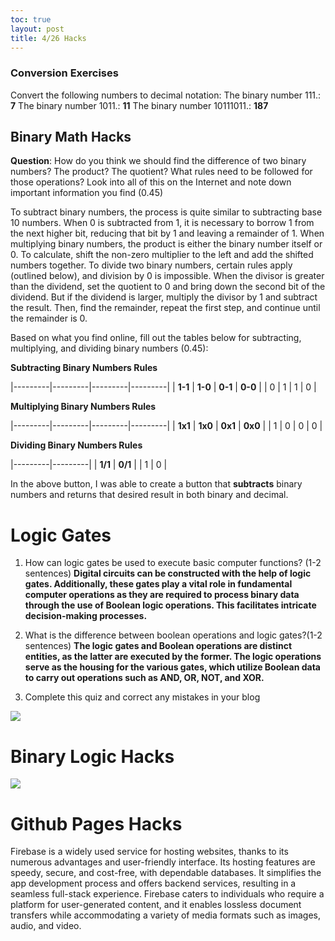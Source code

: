 ```yaml
---
toc: true
layout: post
title: 4/26 Hacks
---
```

### Conversion Exercises 

Convert the following numbers to decimal notation:
The binary number 111.: **7**
The binary number 1011.: **11**
The binary number 10111011.: **187**

## Binary Math Hacks

**Question**: How do you think we should find the difference of two binary numbers? The product? The quotient? What rules need to be followed for those operations? Look into all of this on the Internet and note down important information you find (0.45) 

To subtract binary numbers, the process is quite similar to subtracting base 10 numbers. When 0 is subtracted from 1, it is necessary to borrow 1 from the next higher bit, reducing that bit by 1 and leaving a remainder of 1. When multiplying binary numbers, the product is either the binary number itself or 0. To calculate, shift the non-zero multiplier to the left and add the shifted numbers together. To divide two binary numbers, certain rules apply (outlined below), and division by 0 is impossible. When the divisor is greater than the dividend, set the quotient to 0 and bring down the second bit of the dividend. But if the dividend is larger, multiply the divisor by 1 and subtract the result. Then, find the remainder, repeat the first step, and continue until the remainder is 0.


Based on what you find online, fill out the tables below for subtracting, multiplying, and dividing binary numbers (0.45):


**Subtracting Binary Numbers Rules**

|---------|---------|---------|---------|
| **1-1** | **1-0** | **0-1** | **0-0** |
|    0     |     1    |     1    |     0    |


**Multiplying Binary Numbers Rules**


|---------|---------|---------|---------|
| **1x1** | **1x0** | **0x1** | **0x0** |
|    1     |     0    |    0     |    0     |


**Dividing Binary Numbers Rules**

|---------|---------|
| **1/1** | **0/1** |
|     1    |    0    |        


In the above button, I was able to create a button that **subtracts** binary numbers and returns that desired result in both binary and decimal.


# Logic Gates

1. How can logic gates be used to execute basic computer functions? (1-2 sentences) **Digital circuits can be constructed with the help of logic gates. Additionally, these gates play a vital role in fundamental computer operations as they are required to process binary data through the use of Boolean logic operations. This facilitates intricate decision-making processes.**

2. What is the difference between boolean operations and logic gates?(1-2 sentences) **The logic gates and Boolean operations are distinct entities, as the latter are executed by the former. The logic operations serve as the housing for the various gates, which utilize Boolean data to carry out operations such as AND, OR, NOT, and XOR.**

3. Complete this quiz and correct any mistakes in your blog

![]({{site.baseurl}}/khanacademy.png) 


# Binary Logic Hacks
![]({{site.baseurl}}/quizscore.png) 


# Github Pages Hacks

Firebase is a widely used service for hosting websites, thanks to its numerous advantages and user-friendly interface. Its hosting features are speedy, secure, and cost-free, with dependable databases. It simplifies the app development process and offers backend services, resulting in a seamless full-stack experience. Firebase caters to individuals who require a platform for user-generated content, and it enables lossless document transfers while accommodating a variety of media formats such as images, audio, and video.